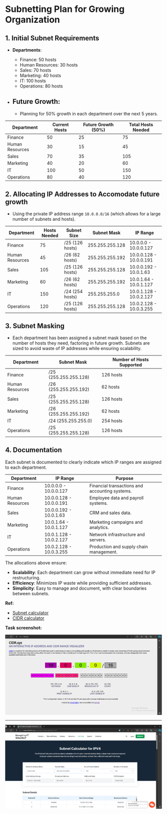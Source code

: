 # Subnetting Plan for Growing Organization

## **1. Initial Subnet Requirements**
- **Departments**:  
  - Finance: 50 hosts
  - Human Resources: 30 hosts
  - Sales: 70 hosts
  - Marketing: 40 hosts
  - IT: 100 hosts
  - Operations: 80 hosts
  
- ## **Future Growth**:  
  - Planning for 50% growth in each department over the next 5 years.

| **Department**        | **Current Hosts** | **Future Growth (50%)** | **Total Hosts Needed** |
|-----------------------|-------------------|-------------------------|------------------------|
| Finance               | 50                | 25                      | 75                     |
| Human Resources       | 30                | 15                      | 45                     |
| Sales                 | 70                | 35                      | 105                    |
| Marketing             | 40                | 20                      | 60                     |
| IT                    | 100               | 50                      | 150                    |
| Operations            | 80                | 40                      | 120                    |

## **2. Allocating IP Addresses to Accomodate future growth**
- Using the private IP address range `10.0.0.0/16` (which allows for a large number of subnets and hosts).
  
| **Department**        | **Hosts Needed** | **Subnet Size**  | **Subnet Mask**       | **IP Range**                  |
|-----------------------|------------------|------------------|-----------------------|-------------------------------|
| Finance               | 75               | /25 (126 hosts)  | 255.255.255.128        | 10.0.0.0 - 10.0.0.127          |
| Human Resources       | 45               | /26 (62 hosts)   | 255.255.255.192        | 10.0.0.128 - 10.0.0.191        |
| Sales                 | 105              | /25 (126 hosts)  | 255.255.255.128        | 10.0.0.192 - 10.0.1.63         |
| Marketing             | 60               | /26 (62 hosts)   | 255.255.255.192        | 10.0.1.64 - 10.0.1.127         |
| IT                    | 150              | /24 (254 hosts)  | 255.255.255.0          | 10.0.1.128 - 10.0.2.127        |
| Operations            | 120              | /25 (126 hosts)  | 255.255.255.128        | 10.0.2.128 - 10.0.3.255        |

## **3. Subnet Masking**
- Each department has been assigned a subnet mask based on the number of hosts they need, factoring in future growth. Subnets are sized to avoid waste of IP addresses while ensuring scalability.

| **Department**        | **Subnet Mask**       | **Number of Hosts Supported** |
|-----------------------|-----------------------|-------------------------------|
| Finance               | /25 (255.255.255.128) | 126 hosts                     |
| Human Resources       | /26 (255.255.255.192) | 62 hosts                      |
| Sales                 | /25 (255.255.255.128) | 126 hosts                     |
| Marketing             | /26 (255.255.255.192) | 62 hosts                      |
| IT                    | /24 (255.255.255.0)   | 254 hosts                     |
| Operations            | /25 (255.255.255.128) | 126 hosts                     |

## **4. Documentation**
Each subnet is documented to clearly indicate which IP ranges are assigned to each department.

| **Department**        | **IP Range**                | **Purpose**                                      |
|-----------------------|-----------------------------|--------------------------------------------------|
| Finance               | 10.0.0.0 - 10.0.0.127       | Financial transactions and accounting systems.   |
| Human Resources       | 10.0.0.128 - 10.0.0.191     | Employee data and payroll systems.               |
| Sales                 | 10.0.0.192 - 10.0.1.63      | CRM and sales data.                              |
| Marketing             | 10.0.1.64 - 10.0.1.127      | Marketing campaigns and analytics.               |
| IT                    | 10.0.1.128 - 10.0.2.127     | Network infrastructure and servers.              |
| Operations            | 10.0.2.128 - 10.0.3.255     | Production and supply chain management.          |



The allocations above ensure:

- **Scalability**: Each department can grow without immediate need for IP restructuring.
- **Efficiency**: Minimizes IP waste while providing sufficient addresses.
- **Simplicity**: Easy to manage and document, with clear boundaries between subnets.


**Ref:** 
- [Subnet calculator](https://www.site24x7.com/tools/ipv4-subnetcalculator.html)
- [CIDR calculator](https://cidr.xyz/)


**Task screenshot:**

![CIDR](CIDR.png "CIDR")

---

![Subnet image](Subnet.png "Subnetting")


